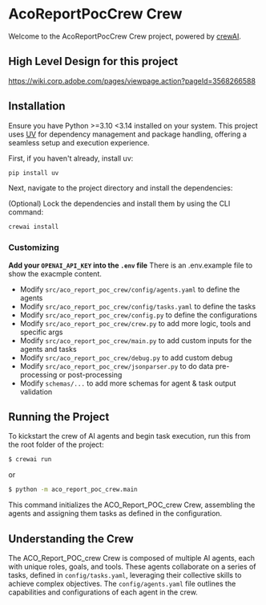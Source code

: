 # AcoReportPocCrew Crew

Welcome to the AcoReportPocCrew Crew project, powered by [crewAI](https://crewai.com). 

## High Level Design for this project
https://wiki.corp.adobe.com/pages/viewpage.action?pageId=3568266588

## Installation

Ensure you have Python >=3.10 <3.14 installed on your system. This project uses [UV](https://docs.astral.sh/uv/) for dependency management and package handling, offering a seamless setup and execution experience.

First, if you haven't already, install uv:

```bash
pip install uv
```

Next, navigate to the project directory and install the dependencies:

(Optional) Lock the dependencies and install them by using the CLI command:
```bash
crewai install
```
### Customizing

**Add your `OPENAI_API_KEY` into the `.env` file** There is an .env.example file to show the exacmple content.

- Modify `src/aco_report_poc_crew/config/agents.yaml` to define the agents
- Modify `src/aco_report_poc_crew/config/tasks.yaml` to define the tasks
- Modify `src/aco_report_poc_crew/config.py` to define the configurations
- Modify `src/aco_report_poc_crew/crew.py` to add more logic, tools and specific args
- Modify `src/aco_report_poc_crew/main.py` to add custom inputs for the agents and tasks
- Modify `src/aco_report_poc_crew/debug.py` to add custom debug
- Modify `src/aco_report_poc_crew/jsonparser.py` to do data pre-processing or post-processing 
- Modify `schemas/...` to add more schemas for agent & task output validation 

## Running the Project

To kickstart the crew of AI agents and begin task execution, run this from the root folder of the project:

```bash
$ crewai run
```
or
```bash
$ python -m aco_report_poc_crew.main
```

This command initializes the ACO_Report_POC_crew Crew, assembling the agents and assigning them tasks as defined in the configuration.

## Understanding the Crew

The ACO_Report_POC_crew Crew is composed of multiple AI agents, each with unique roles, goals, and tools. These agents collaborate on a series of tasks, defined in `config/tasks.yaml`, leveraging their collective skills to achieve complex objectives. The `config/agents.yaml` file outlines the capabilities and configurations of each agent in the crew.